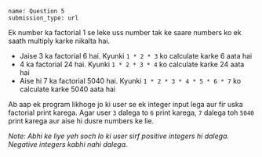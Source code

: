 ```ngMeta
name: Question 5
submission_type: url
```

Ek number ka factorial 1 se leke uss number tak ke saare numbers ko ek saath multiply karke nikalta hai.

* Jaise 3 ka factorial 6 hai. Kyunki `1 * 2 * 3` ko calculate karke 6 aata hai
* 4 ka factorial 24 hai. Kyunki `1 * 2 * 3 * 4` ko calculate karke 24 aata hai
* Aise hi 7 ka factorial 5040 hai. Kyunki `1 * 2 * 3 * 4 * 5 * 6 * 7` ko calculate karke 5040 aata hai

Ab aap ek program likhoge jo ki user se ek integer input lega aur fir uska factorial print karega. Agar user `3` dalega to `6` print karega, `7` dalega toh `5040` print karega aur aise hi dusre numbers ke lie.

*Note: Abhi ke liye yeh soch lo ki user sirf positive integers hi dalega. Negative integers kabhi nahi dalega.*
